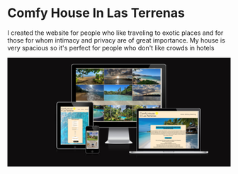 # Comfy House In Las Terrenas

I created the website for people who like traveling to exotic places and for those for whom intimacy and privacy are of great importance. 
My house is very spacious so it's perfect for people who don't like crowds in hotels

![Screenshot of my website with different screen sizes](https://raw.githubusercontent.com/MarzenkaS/Comfy-House-New/8fdf8ac98f30402029c7dc64070423822fd27d1d/images%20for%20readme/main%20view.png)
